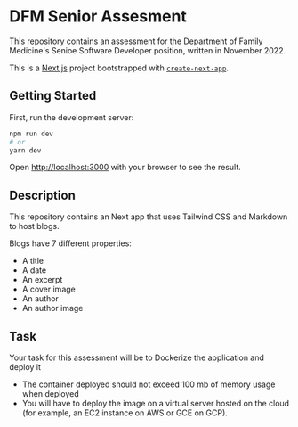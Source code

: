 # DFM Senior Assesment

This repository contains an assessment for the Department of Family Medicine's Senioe Software Developer position, written in November 2022.

This is a [Next.js](https://nextjs.org/) project bootstrapped with [`create-next-app`](https://github.com/vercel/next.js/tree/canary/packages/create-next-app).

## Getting Started

First, run the development server:

```bash
npm run dev
# or
yarn dev
```

Open [http://localhost:3000](http://localhost:3000) with your browser to see the result.

## Description

This repository contains an Next app that uses Tailwind CSS and Markdown to host blogs.

Blogs have 7 different properties: 
- A title
- A date
- An excerpt
- A cover image
- An author
- An author image

## Task

Your task for this assessment will be to Dockerize the application and deploy it

- The container deployed should not exceed 100 mb of memory usage when deployed
- You will have to deploy the image on a virtual server hosted on the cloud (for example, an EC2 instance on AWS or GCE on GCP).